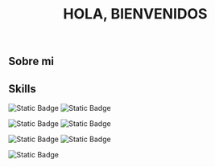 <div aling="center">
  <h1 align="center">HOLA, BIENVENIDOS</h1>
</div> <br>

## Sobre mi 

## Skills

![Static Badge](https://img.shields.io/badge/JavaScript-black?style=for-the-badge&logo=javascript&labelColor=gray&color=yellow)
![Static Badge](https://img.shields.io/badge/html5-gray?style=for-the-badge&logo=html5&logoColor=white&logoSize=auto&labelColor=gray&color=%23E34F26)
<br>

![Static Badge](https://img.shields.io/badge/Mongo-black?style=for-the-badge&logo=mongodb&labelColor=gray&color=green)
![Static Badge](https://img.shields.io/badge/mysql-black?style=for-the-badge&logo=mysql&logoColor=white&labelColor=gray&color=blue)<br>

![Static Badge](https://img.shields.io/badge/netbeans-gray?style=for-the-badge&logo=apachenetbeanside&logoColor=white&logoSize=auto&labelColor=gray&color=teal)
![Static Badge](https://img.shields.io/badge/eclipse-blue?style=for-the-badge&logo=eclipse&labelColor=gray&color=navy)<br>

![Static Badge](https://img.shields.io/badge/figma-gray?style=for-the-badge&logo=figma&logoColor=white&logoSize=auto&labelColor=gray&color=darkred	)






<!--
**iArthurDev/iArthurDev** is a ✨ _special_ ✨ repository because its `README.md` (this file) appears on your GitHub profile.

Here are some ideas to get you started:

- 🔭 I’m currently working on ...
- 🌱 I’m currently learning ...
- 👯 I’m looking to collaborate on ...
- 🤔 I’m looking for help with ...
- 💬 Ask me about ...
- 📫 How to reach me: ...
- 😄 Pronouns: ...
- ⚡ Fun fact: ...
-->
